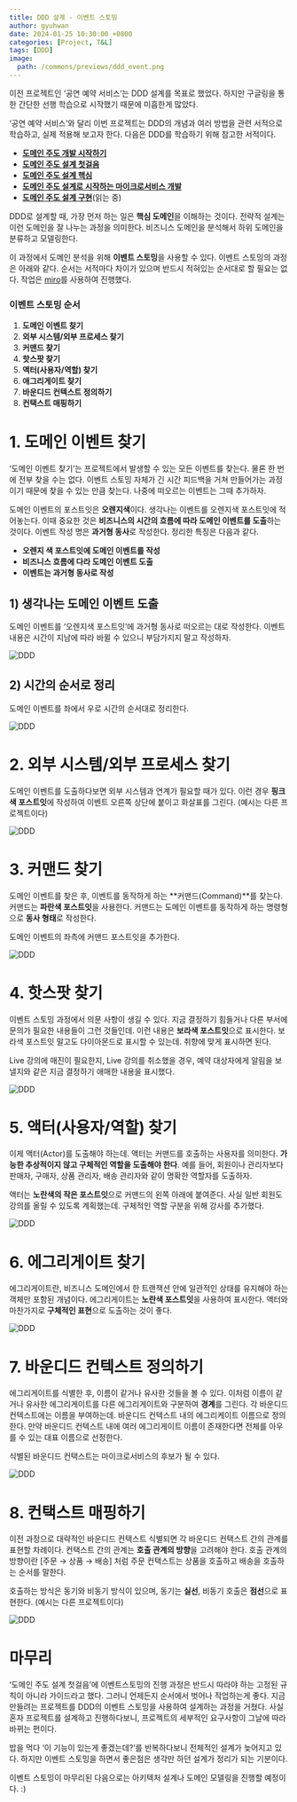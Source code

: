 ```yaml
---
title: DDD 설계 - 이벤트 스토밍
author: gyuhwan
date: 2024-01-25 10:30:00 +0800
categories: [Project, T&L]
tags: [DDD]
image:
  path: /commons/previews/ddd_event.png
---
```

이전 프로젝트인 ‘공연 예약 서비스’는 DDD 설계를 목표로 했었다. 하지만 구글링을 통한 간단한 선행 학습으로 시작했기 때문에 미흡한게 많았다. 

‘공연 예약 서비스’와 달리 이번 프로젝트는 DDD의 개념과 여러 방법을 관련 서적으로 학습하고, 실제 적용해 보고자 한다. 다음은 DDD를 학습하기 위해 참고한 서적이다.

- [**도메인 주도 개발 시작하기**](https://product.kyobobook.co.kr/detail/S000001810495)
- [**도메인 주도 설계 첫걸음**](https://product.kyobobook.co.kr/detail/S000061352142)
- [**도메인 주도 설계 핵심**](https://product.kyobobook.co.kr/detail/S000001804574)
- [**도메인 주도 설계로 시작하는 마이크로서비스 개발**](https://product.kyobobook.co.kr/detail/S000001766464)
- [**도메인 주도 설계 구현**](https://product.kyobobook.co.kr/detail/S000000935852)(읽는 중)

DDD로 설계할 때, 가장 먼저 하는 일은 **핵심 도메인**을 이해하는 것이다. 전략적 설계는 이런 도메인을 잘 나누는 과정을 의미한다. 비즈니스 도메인을 분석해서 하위 도메인을 분류하고 모델링한다.

이 과정에서 도메인 분석을 위해  **이벤트 스토밍**을 사용할 수 있다. 이벤트 스토밍의 과정은 아래와 같다. 순서는 서적마다 차이가 있으며 반드시 적혀있는 순서대로 할 필요는 없다. 작업은 [miro](https://miro.com/ko/)를 사용하여 진행했다.

### **이벤트 스토밍 순서**

1. **도메인 이벤트 찾기**
2. **외부 시스템/외부 프로세스 찾기**
3. **커맨드 찾기**
4. **핫스팟 찾기**
5. **액터(사용자/역할) 찾기**
6. **애그리게이트 찾기**
7. **바운디드 컨텍스트 정의하기**
8. **컨택스트 매핑하기**

# 1. 도메인 이벤트 찾기

‘도메인 이벤트 찾기’는 프로젝트에서 발생할 수 있는 모든 이벤트를 찾는다. 물론 한 번에 전부 찾을 수는 없다. 이벤트 스토밍 자체가 긴 시간 피드백을 거쳐 만들어가는 과정이기 때문에 찾을 수 있는 만큼 찾는다. 나중에 떠오르는 이벤트는 그때 추가하자.

도메인 이벤트의 포스트잇은 **오렌지색**이다. 생각나는 이벤트를 오렌지색 포스트잇에 적어놓는다. 이때 중요한 것은 **비즈니스의 시간의 흐름에 따라 도메인 이벤트를 도출**하는 것이다. 이벤트 작성 명은 **과거형 동사**로 작성한다. 정리한 특징은 다음과 같다.

- **오렌지 색 포스트잇에 도메인 이벤트를 작성**
- **비즈니스 흐름에 다라 도메인 이벤트 도출**
- **이벤트는 과거형 동사로 작성**

## 1) 생각나는 도메인 이벤트 도출

도메인 이벤트를 ‘오렌지색 포스트잇’에 과거형 동사로 떠오르는 대로 작성한다. 이벤트 내용은 시간이 지남에 따라 바뀔 수 있으니 부담가지지 말고 작성하자. 

![DDD](/commons/ddd/ddd1.png)

## 2) 시간의 순서로 정리

도메인 이벤트를 좌에서 우로 시간의 순서대로 정리한다. 

![DDD](/commons/ddd/ddd2.png)

# 2. **외부 시스템/외부 프로세스 찾기**

도메인 이벤트를 도출하다보면 외부 시스템과 연계가 필요할 때가 있다. 이런 경우 **핑크색 포스트잇**에 작성하여 이벤트 오른쪽 상단에 붙이고 화살표를 그린다. (예시는 다른 프로젝트이다)

![DDD](/commons/ddd/ddd3.png)

# 3. **커맨드 찾기**

도메인 이벤트를 찾은 후, 이벤트를 동작하게 하는 **커맨드(Command)**를 찾는다. 커맨드는 **파란색 포스트잇**을 사용한다. 커맨드는 도메인 이벤트를 동작하게 하는 명령형으로 **동사 형태**로 작성한다.

도메인 이벤트의 좌측에 커맨드 포스트잇을 추가한다. 

![DDD](/commons/ddd/ddd4.png)

# 4. **핫스팟 찾기**

이벤트 스토밍 과정에서 의문 사항이 생길 수 있다. 지금 결정하기 힘들거나 다른 부서에 문의가 필요한 내용들이 그런 것들인데. 이런 내용은 **보라색 포스트잇**으로 표시한다. 보라색 포스트잇 말고도 다이아몬드로 표시할 수 있는데. 취향에 맞게 표시하면 된다.

Live 강의에 매진이 필요한지, Live 강의를 취소했을 경우, 예약 대상자에게 알림을 보낼지와 같은 지금 결정하기 애매한 내용을 표시했다. 

![DDD](/commons/ddd/ddd5.png)

# 5. **액터(사용자/역할) 찾기**

이제 액터(Actor)를 도출해야 하는데. 액터는 커맨드를 호출하는 사용자를 의미한다. **가능한 추상적이지 않고 구체적인 역할을 도출해야 한다**. 예를 들어, 회원이나 관리자보다 판매자, 구매자, 상품 관리자, 배송 관리자와 같이 명확한 역할자를 도출하자.

액터는 **노란색의 작은 포스트잇**으로 커맨드의 왼쪽 아래에 붙여준다. 사실 일반 회원도 강의를 올릴 수 있도록 계획했는데. 구체적인 역할 구분을 위해 강사를 추가했다.

![DDD](/commons/ddd/ddd6.png)

# 6. 에그리게이트 찾기

에그리게이트란, 비즈니스 도메인에서 한 트랜잭션 안에 일관적인 상태를 유지해야 하는 객체만 포함된 개념이다. 에그리게이트는 **노란색 포스트잇**을 사용하여 표시한다. 액터와 마찬가지로 **구체적인 표현**으로 도출하는 것이 좋다. 

![DDD](/commons/ddd/ddd7.png)

# 7. 바운디드 컨텍스트 정의하기

에그리게이트를 식별한 후, 이름이 같거나 유사한 것들을 볼 수 있다. 이처럼 이름이 같거나 유사한 에그리게이트를 다른 에그리게이트와 구분하여 **경계**를 그린다. 각 바운디드 컨텍스트에는 이름을 부여하는데. 바운디드 컨텍스트 내의 에그리케이트 이름으로 정의한다. 만약 바운디드 컨텍스트 내에 여러 에그리게이트 이름이 존재한다면 전체를 아우를 수 있는 대표 이름으로 선정한다.

식별된 바운디드 컨택스트는 마이크로서비스의 후보가 될 수 있다. 

![DDD](/commons/ddd/ddd8.png)

# 8. 컨택스트 매핑하기

이전 과정으로 대략적인 바운디드 컨택스트 식별되면 각 바운디드 컨택스트 간의 관계를 표현할 차례이다. 컨택스트 간의 관계는 **호출 관계의 방향**을 고려해야 한다. 호출 관계의 방향이란 [주문 → 상품 → 배송] 처럼 주문 컨택스트는 상품을 호출하고 배송을 호출하는 순서를 말한다.

호출하는 방식은 동기와 비동기 방식이 있으며, 동기는 **실선**, 비동기 호출은 **점선**으로 표현한다. (예시는 다른 프로젝트이다)

![DDD](/commons/ddd/ddd9.png)

# 마무리

‘도메인 주도 설계 첫걸음’에 이벤트스토밍의 진행 과정은 반드시 따라야 하는 고정된 규칙이 아니라 가이드라고 했다. 그러니 언제든지 순서에서 벗어나 작업하는게 좋다. 지금 만들려는 프로젝트를 DDD의 이벤트 스토밍을 사용하여 설계하는 과정을 거쳤다. 사실 혼자 프로젝트를 설계하고 진행하다보니, 프로젝트의 세부적인 요구사항이 그날에 따라 바뀌는 편이다. 

밥을 먹다 ‘이 기능이 있는게 좋겠는데?’를 반복하다보니 전체적인 설계가 늦어지고 있다. 하지만 이벤트 스토밍을 하면서 좋은점은 생각만 하던 설계가 정리가 되는 기분이다. 

이벤트 스토밍이 마무리된 다음으로는 아키텍처 설계나 도메인 모델링을 진행할 예정이다. :)